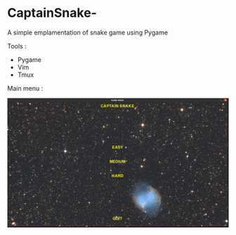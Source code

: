 # CaptainSnake-
A simple emplamentation of snake game using Pygame 

Tools :
* Pygame 
* Vim 
* Tmux 

Main menu :


![](hotz.png)
